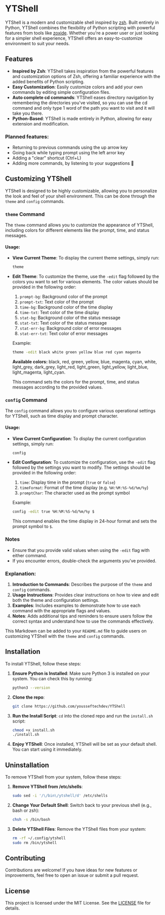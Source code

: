 # YTShell

YTShell is a modern and customizable shell inspired by [zsh](https://www.zsh.org/). Built entirely in Python, YTShell combines the flexibility of Python scripting with powerful features from tools like [zoxide](https://github.com/ajeetdsouza/zoxide). Whether you're a power user or just looking for a simpler shell experience, YTShell offers an easy-to-customize environment to suit your needs.

## Features

- **Inspired by Zsh**: YTShell takes inspiration from the powerful features and customization options of Zsh, offering a familiar experience with the added benefits of Python scripting.
- **Easy Customization**: Easily customize colors and add your own commands by editing simple configuration files.
- **Auto complete cd commands**: YTShell eases directory navigation by remembering the directories you've visited, so you can use the cd command and only type 1 word of the path you want to visit and it will take you there.
- **Python-Based**: YTShell is made entirely in Python, allowing for easy extension and modification.

### **Planned features**:
- Returning to previous commands using the up arrow key
- Going back while typing prompt using the left arror key
- Adding a "clear" shortcut (Ctrl+L)
- Adding more commands, by listening to your suggestions 🤗

## Customizing YTShell

YTShell is designed to be highly customizable, allowing you to personalize the look and feel of your shell environment. This can be done through the `theme` and `config` commands.

### `theme` Command

The `theme` command allows you to customize the appearance of YTShell, including colors for different elements like the prompt, time, and status messages.

#### Usage:

- **View Current Theme**: 
  To display the current theme settings, simply run:
  
  ```bash
  theme
  ```

- **Edit Theme**: 
  To customize the theme, use the `-edit` flag followed by the colors you want to set for various elements. The color values should be provided in the following order:
  
  1. `prompt-bg`: Background color of the prompt
  2. `prompt-txt`: Text color of the prompt
  3. `time-bg`: Background color of the time display
  4. `time-txt`: Text color of the time display
  5. `stat-bg`: Background color of the status message
  6. `stat-txt`: Text color of the status message
  7. `stat-err-bg`: Background color of error messages
  8. `stat-err-txt`: Text color of error messages
  
  Example:
  
  ```bash
  theme -edit black white green yellow blue red cyan magenta
  ```
  **Available colors:**
  black, red, green, yellow, blue, magenta, cyan, white,
  light_grey, dark_grey, light_red, light_green, light_yellow, light_blue,
  light_magenta, light_cyan.

  
  This command sets the colors for the prompt, time, and status messages according to the provided values.

### `config` Command

The `config` command allows you to configure various operational settings for YTShell, such as time display and prompt character.

#### Usage:

- **View Current Configuration**:
  To display the current configuration settings, simply run:
  
  ```bash
  config
  ```

- **Edit Configuration**:
  To customize the configuration, use the `-edit` flag followed by the settings you want to modify. The settings should be provided in the following order:
  
  1. `time`: Display time in the prompt (`true` or `false`)
  2. `timeFormat`: Format of the time display (e.g. `%H:%M:%S-%d/%m/%y`)
  3. `promptChar`: The character used as the prompt symbol
  
  Example:
  
  ```bash
  config -edit true %H:%M:%S-%d/%m/%y $
  ```
  
  This command enables the time display in 24-hour format and sets the prompt symbol to `$`.

### Notes

- Ensure that you provide valid values when using the `-edit` flag with either command.
- If you encounter errors, double-check the arguments you’ve provided.

### Explanation:

1. **Introduction to Commands**: Describes the purpose of the `theme` and `config` commands.
2. **Usage Instructions**: Provides clear instructions on how to view and edit both the theme and configuration settings.
3. **Examples**: Includes examples to demonstrate how to use each command with the appropriate flags and values.
4. **Notes**: Adds additional tips and reminders to ensure users follow the correct syntax and understand how to use the commands effectively. 

This Markdown can be added to your `README.md` file to guide users on customizing YTShell with the `theme` and `config` commands.

## Installation

To install YTShell, follow these steps:

1. **Ensure Python is Installed**: Make sure Python 3 is installed on your system. You can check this by running:

    ```bash
    python3 --version
    ```

2. **Clone the repo**:
    ```bash
    git clone https://github.com/yousseftechdev/YTShell
    ```

2. **Run the Install Script**: `cd` into the cloned repo and run the `install.sh` script:

    ```bash
    chmod +x install.sh
    ./install.sh
    ```

3. **Enjoy YTShell**: Once installed, YTShell will be set as your default shell. You can start using it immediately.

## Uninstallation

To remove YTShell from your system, follow these steps:

1. **Remove YTShell from /etc/shells**:

    ```bash
    sudo sed -i '/\/bin\/ytshell/d' /etc/shells
    ```

2. **Change Your Default Shell**: Switch back to your previous shell (e.g., bash or zsh):

    ```bash
    chsh -s /bin/bash
    ```

3. **Delete YTShell Files**: Remove the YTShell files from your system:

    ```bash
    rm -rf ~/.config/ytshell
    sudo rm /bin/ytshell
    ```

## Contributing

Contributions are welcome! If you have ideas for new features or improvements, feel free to open an issue or submit a pull request.

## License

This project is licensed under the MIT License. See the [LICENSE](LICENSE) file for details.
